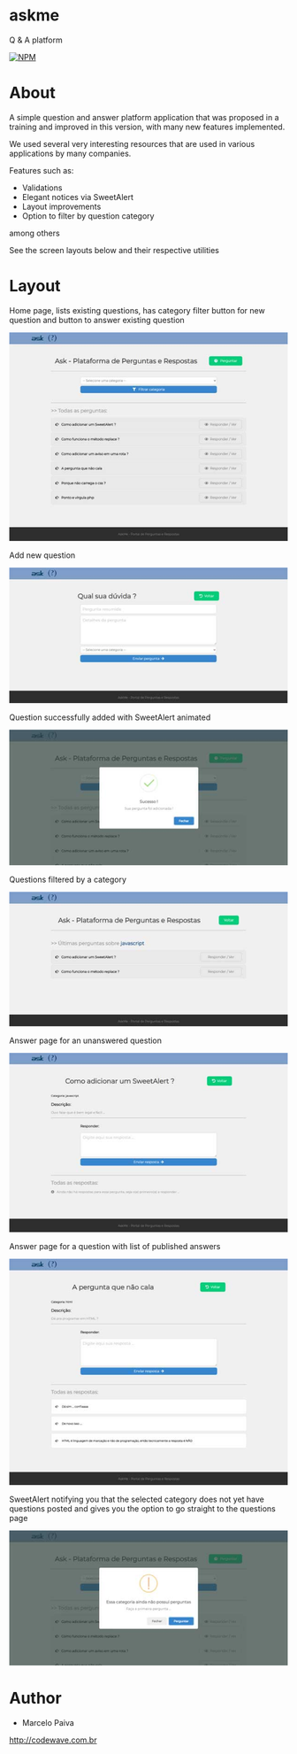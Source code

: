 # askme
Q &amp; A platform

[![NPM](https://img.shields.io/npm/l/react)](https://github.com/marcelosurfdev/askme/blob/master/LICENSE)

# About

A simple question and answer platform application that was proposed in a training and improved in this version, with many new features implemented.

We used several very interesting resources that are used in various applications by many companies.

Features such as:
- Validations
- Elegant notices via SweetAlert
- Layout improvements
- Option to filter by question category

among others

See the screen layouts below and their respective utilities

# Layout

Home page, lists existing questions, has category filter button for new question and button to answer existing question

![Screenshot](public/img/01.jpg)

Add new question

![Screenshot](public/img/02.jpg)

Question successfully added with SweetAlert animated

![Screenshot](public/img/03.jpg)

Questions filtered by a category

![Screenshot](public/img/04.jpg)

Answer page for an unanswered question

![Screenshot](public/img/05.jpg)

Answer page for a question with list of published answers

![Screenshot](public/img/06.jpg)

SweetAlert notifying you that the selected category does not yet have questions posted and gives you the option to go straight to the questions page

![Screenshot](public/img/07.jpg)

# Author

- Marcelo Paiva

http://codewave.com.br
